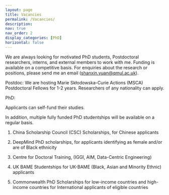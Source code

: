 ```yaml
---
layout: page
title: Vacancies
permalink: /Vacancies/
description: 
nav: true
nav_order: 2
display_categories: [PhD]
horizontal: false
---
```


We are always looking for motivated PhD students, Postdoctoral researchers, interns, and external members to work with me. Funding is available on a competitive basis. For enquiries about the research or positions, please send me an email (shanxin.yuan@qmul.ac.uk).



Postdoc: We are hosting Marie Skłodowska-Curie Actions (MSCA) Postdoctoral Fellows for 1-2 years. Researchers of any nationality can apply.
     

PhD: 

Applicants can self-fund their studies.

In addition, multiple fully funded PhD studentships will be available on a regular basis.

1. China Scholarship Council (CSC) Scholarships​, for Chinese applicants

2. DeepMind PhD scholarships​, for applicants identifying as female and/or are of Black ethnicity

3. Centre for Doctoral Training, (IGGI, AIM, Data-Centric Engineering)​

4. UK BAME Studentships for UK-BAME (Black, Asian and Minority Ethnic) applicants

5. Commonwealth PhD Scholarships for low-income countries and high-income countries for International applicants of eligible countries







